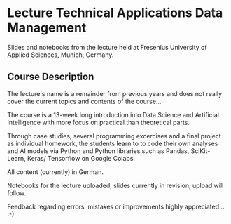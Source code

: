# Lecture Technical Applications Data Management
Slides and notebooks from the lecture held at Fresenius University of Applied Sciences, Munich, Germany.

## Course Description
The lecture's name is a remainder from previous years and does not really cover the current topics and contents of the course...

The course is a 13-week long introduction into Data Science and Artificial Intelligence with more focus on practical than theoretical parts.

Through case studies, several programming excercises and a final project as individual homework, the students learn to to code their own analyses and AI models via Python and Python libraries such as Pandas, SciKit-Learn, Keras/ Tensorflow on Google Colabs.

All content (currently) in German.

Notebooks for the lecture uploaded, slides currently in revision, upload will follow.

Feedback regarding errors, mistakes or improvements highly appreciated... :-)
